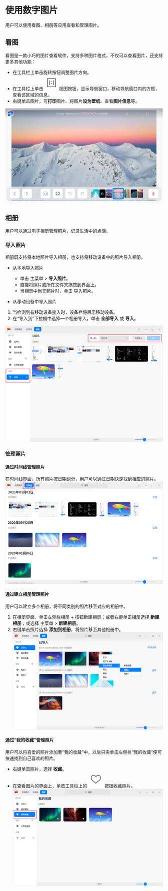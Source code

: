 # 使用数字图片

用户可以使用看图、相册等应用查看和管理图片。

## 看图

看图是一款小巧的图片查看软件，支持多种图片格式，不仅可以查看图片，还支持更多其他功能：

- 在工具栏上单击旋转按钮调整图片方向。
- 在工具栏上单击![icon](fig/adaptimage.svg)视图按钮，显示导航窗口，移动导航窗口内的方框，查看该区域的信息。
- 右键单击图片，可**打印**图片、将图片**设为壁纸**、查看**图片信息**等。

![image](fig/main.png)

## 相册

用户可以通过电子相册管理照片，记录生活中的点滴。

### 导入照片

相册既支持将本地照片导入相册，也支持将移动设备中的照片导入相册。
- 从本地导入照片
   - 单击 主菜单 >  **导入照片**。
   - 直接将照片或所在文件夹拖拽到界面上。
   - 当相册中尚无照片时，单击 导入照片。

- 从移动设备中导入照片
1. 当检测到有移动设备接入时，设备栏将展示移动设备。
2. 在“导入到”下拉框中选择一个相册导入，单击 **全部导入** 或 **导入**。

![album](fig/export.png)

### 管理照片

#### 通过时间线管理照片

在时间线界面，所有照片按日期划分，用户可以通过日期快速找到相应的照片。
![album](fig/time.png)

#### 通过建立相册管理照片

用户可以建立多个相册，将不同类别的照片移至对应的相册中。

1. 在相册界面，单击左侧栏相册 + 按钮新建相册；或者右键单击相册选择 **新建相册**；或选择 主菜单 > **新建相册**。
2. 右键单击照片选择 **添加到相册**，将照片移至其他相册中。
![album](fig/move.png)

#### 通过“我的收藏”管理照片

用户可以将喜爱的照片添加至“我的收藏”中，以后只需单击左侧栏“我的收藏”便可快速找到自己喜欢的照片。

+ 右键单击照片，选择 **收藏**。
+ 在查看图片的界面上，单击工具栏上的 ![album](fig/collect.svg) 按钮收藏照片。
![album](fig/favorite.png)


